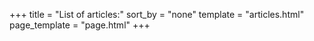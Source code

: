 +++
title = "List of articles:"
sort_by = "none"
template = "articles.html"
page_template = "page.html"
+++
